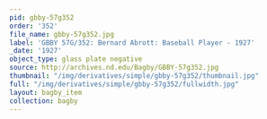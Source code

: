 ```yaml
---
pid: gbby-57g352
order: '352'
file_name: gbby-57g352.jpg
label: 'GBBY 57G/352: Bernard Abrott: Baseball Player - 1927'
_date: '1927'
object_type: glass plate negative
source: http://archives.nd.edu/Bagby/GBBY-57g352.jpg
thumbnail: "/img/derivatives/simple/gbby-57g352/thumbnail.jpg"
full: "/img/derivatives/simple/gbby-57g352/fullwidth.jpg"
layout: bagby_item
collection: bagby
---
```

